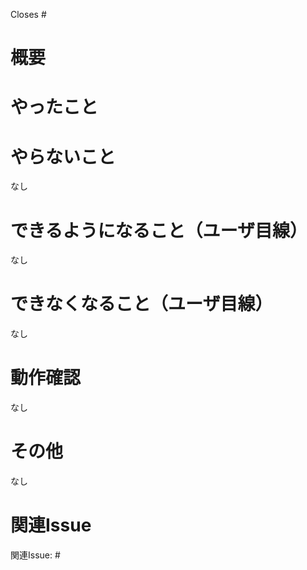 Closes #

# 概要

# やったこと

# やらないこと
なし
# できるようになること（ユーザ目線）
なし
# できなくなること（ユーザ目線）
なし
# 動作確認
なし
# その他
なし
# 関連Issue
関連Issue: #
